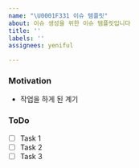 ```yaml
---
name: "\U0001F331 이슈 템플릿"
about: 이슈 생성을 위한 이슈 템플릿입니다
title: ''
labels: ''
assignees: yeniful

---
```


### Motivation
- 작업을 하게 된 계기

### ToDo
- [ ] Task 1
- [ ] Task 2
- [ ] Task 3
